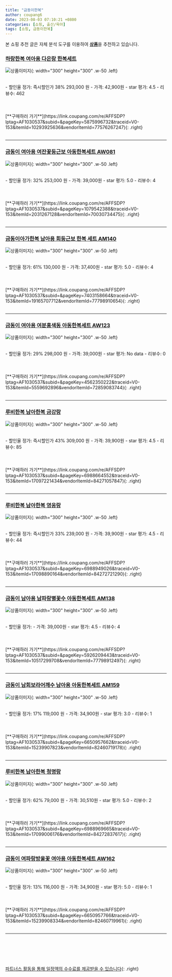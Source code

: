 ```yaml
---
title: "금동이한복"
author: coupang6
date: 2023-08-03 07:10:21 +0800
categories: [쇼핑, 출산/육아]
tags: [쇼핑, 금동이한복]
---
```


본 쇼핑 추천 글은 자체 분석 도구를 이용하여 [**상품**](https://link.coupang.com/a/bao1ui)을 추천하고 있습니다.

### [하랑한복 여아용 다은랑 한복세트](https://link.coupang.com/re/AFFSDP?lptag=AF1030537&subid=&pageKey=5875996732&traceid=V0-153&itemId=10293925636&vendorItemId=77576267247)

![상품이미지](https://thumbnail8.coupangcdn.com/thumbnails/remote/230x230ex/image/retail/images/315988963527728-6b7007a7-741c-43d3-927b-865de7cff3ad.jpg){: width="300" height="300" .w-50 .left}


<br>
- 할인율 정가: 즉시할인가 38%  293,000   원
- 가격: 42,900원
- star 평가: 4.5
- 리뷰수: 462
<br>
<br>
<br>
<br>
[**구매하러 가기**](https://link.coupang.com/re/AFFSDP?lptag=AF1030537&subid=&pageKey=5875996732&traceid=V0-153&itemId=10293925636&vendorItemId=77576267247){: .right}
<br>
<br>

---

### [금동이 여아용 여잔꽃둥근보 아동한복세트 AW081](https://link.coupang.com/re/AFFSDP?lptag=AF1030537&subid=&pageKey=1079542388&traceid=V0-153&itemId=2031267128&vendorItemId=70030734475)

![상품이미지](https://thumbnail8.coupangcdn.com/thumbnails/remote/230x230ex/image/retail/images/4524302775625117-507b8196-047f-42f9-bda2-a59d10e83a32.jpg){: width="300" height="300" .w-50 .left}


<br>
- 할인율 정가: 32%  253,000   원
- 가격: 39,000원
- star 평가: 5.0
- 리뷰수: 4
<br>
<br>
<br>
<br>
[**구매하러 가기**](https://link.coupang.com/re/AFFSDP?lptag=AF1030537&subid=&pageKey=1079542388&traceid=V0-153&itemId=2031267128&vendorItemId=70030734475){: .right}
<br>
<br>

---

### [금동이아가한복 남아용 회둥근보 한복 세트 AM140](https://link.coupang.com/re/AFFSDP?lptag=AF1030537&subid=&pageKey=7403158664&traceid=V0-153&itemId=19165707712&vendorItemId=77798910654)

![상품이미지](https://thumbnail10.coupangcdn.com/thumbnails/remote/230x230ex/image/retail/images/1583682406490584-ad766346-0509-4da8-a899-eaa4c987a4fa.jpg){: width="300" height="300" .w-50 .left}


<br>
- 할인율 정가: 61%  130,000   원
- 가격: 37,400원
- star 평가: 5.0
- 리뷰수: 4
<br>
<br>
<br>
<br>
[**구매하러 가기**](https://link.coupang.com/re/AFFSDP?lptag=AF1030537&subid=&pageKey=7403158664&traceid=V0-153&itemId=19165707712&vendorItemId=77798910654){: .right}
<br>
<br>

---

### [금동이 여아용 여분홍색동 아동한복세트 AW123](https://link.coupang.com/re/AFFSDP?lptag=AF1030537&subid=&pageKey=4562350222&traceid=V0-153&itemId=5559692896&vendorItemId=72859083744)

![상품이미지](https://thumbnail6.coupangcdn.com/thumbnails/remote/230x230ex/image/retail/images/3221232857045250-269ce443-f586-45ef-97a1-0779a6551f8b.jpg){: width="300" height="300" .w-50 .left}


<br>
- 할인율 정가: 29%  298,000   원
- 가격: 39,000원
- star 평가: No data
- 리뷰수: 0
<br>
<br>
<br>
<br>
[**구매하러 가기**](https://link.coupang.com/re/AFFSDP?lptag=AF1030537&subid=&pageKey=4562350222&traceid=V0-153&itemId=5559692896&vendorItemId=72859083744){: .right}
<br>
<br>

---

### [루비한복 남아한복 금강랑](https://link.coupang.com/re/AFFSDP?lptag=AF1030537&subid=&pageKey=6988664552&traceid=V0-153&itemId=17097221434&vendorItemId=84271057847)

![상품이미지](https://thumbnail6.coupangcdn.com/thumbnails/remote/230x230ex/image/vendor_inventory/96f0/ff8d0ccc7505aad53f439f6acb3598557117f4ac1daacbdae4d073c26328.jpg){: width="300" height="300" .w-50 .left}


<br>
- 할인율 정가: 즉시할인가 43%  309,000   원
- 가격: 39,900원
- star 평가: 4.5
- 리뷰수: 85
<br>
<br>
<br>
<br>
[**구매하러 가기**](https://link.coupang.com/re/AFFSDP?lptag=AF1030537&subid=&pageKey=6988664552&traceid=V0-153&itemId=17097221434&vendorItemId=84271057847){: .right}
<br>
<br>

---

### [루비한복 남아한복 영웅랑](https://link.coupang.com/re/AFFSDP?lptag=AF1030537&subid=&pageKey=6988949026&traceid=V0-153&itemId=17098890164&vendorItemId=84272721290)

![상품이미지](https://thumbnail9.coupangcdn.com/thumbnails/remote/230x230ex/image/vendor_inventory/3a2b/2e0882ee01d797bd3e46b52c2dc3ceeb2fdb3251de57439a92a8beffa5a4.jpg){: width="300" height="300" .w-50 .left}


<br>
- 할인율 정가: 즉시할인가 33%  239,000   원
- 가격: 39,900원
- star 평가: 4.5
- 리뷰수: 44
<br>
<br>
<br>
<br>
[**구매하러 가기**](https://link.coupang.com/re/AFFSDP?lptag=AF1030537&subid=&pageKey=6988949026&traceid=V0-153&itemId=17098890164&vendorItemId=84272721290){: .right}
<br>
<br>

---

### [금동이 남아용 남파랑별꽃수 아동한복세트 AM138](https://link.coupang.com/re/AFFSDP?lptag=AF1030537&subid=&pageKey=5926209443&traceid=V0-153&itemId=10517299708&vendorItemId=77798912497)

![상품이미지](https://thumbnail6.coupangcdn.com/thumbnails/remote/230x230ex/image/retail/images/4524302185323174-66b40e37-b1cb-4c6d-91ad-6eeea9c4e368.jpg){: width="300" height="300" .w-50 .left}


<br>
- 할인율 정가: 
- 가격: 39,000원
- star 평가: 4.5
- 리뷰수: 4
<br>
<br>
<br>
<br>
[**구매하러 가기**](https://link.coupang.com/re/AFFSDP?lptag=AF1030537&subid=&pageKey=5926209443&traceid=V0-153&itemId=10517299708&vendorItemId=77798912497){: .right}
<br>
<br>

---

### [금동이 남회보라어깨수 남아용 아동한복세트 AM159](https://link.coupang.com/re/AFFSDP?lptag=AF1030537&subid=&pageKey=6650957662&traceid=V0-153&itemId=15239907823&vendorItemId=82460719178)

![상품이미지](https://thumbnail9.coupangcdn.com/thumbnails/remote/230x230ex/image/retail/images/2408612764373038-10aadaba-3ca9-46e3-aa65-524ece7b57a4.jpg){: width="300" height="300" .w-50 .left}


<br>
- 할인율 정가: 17%  119,000   원
- 가격: 34,900원
- star 평가: 3.0
- 리뷰수: 1
<br>
<br>
<br>
<br>
[**구매하러 가기**](https://link.coupang.com/re/AFFSDP?lptag=AF1030537&subid=&pageKey=6650957662&traceid=V0-153&itemId=15239907823&vendorItemId=82460719178){: .right}
<br>
<br>

---

### [루비한복 남아한복 청명랑](https://link.coupang.com/re/AFFSDP?lptag=AF1030537&subid=&pageKey=6988969665&traceid=V0-153&itemId=17099006176&vendorItemId=84272837617)

![상품이미지](https://thumbnail7.coupangcdn.com/thumbnails/remote/230x230ex/image/vendor_inventory/2cac/f8ad38ebeffb97a81d4efd500c05fa50d764dbea3e1884165c59ee50ad8f.jpg){: width="300" height="300" .w-50 .left}


<br>
- 할인율 정가: 62%  79,000   원
- 가격: 30,510원
- star 평가: 5.0
- 리뷰수: 2
<br>
<br>
<br>
<br>
[**구매하러 가기**](https://link.coupang.com/re/AFFSDP?lptag=AF1030537&subid=&pageKey=6988969665&traceid=V0-153&itemId=17099006176&vendorItemId=84272837617){: .right}
<br>
<br>

---

### [금동이 여파랑방울꽃 여아용 아동한복세트 AW162](https://link.coupang.com/re/AFFSDP?lptag=AF1030537&subid=&pageKey=6650957766&traceid=V0-153&itemId=15239908334&vendorItemId=82460719961)

![상품이미지](https://thumbnail9.coupangcdn.com/thumbnails/remote/230x230ex/image/retail/images/2408616378989749-fe646ac6-069e-4be5-91f0-463388c27a36.jpg){: width="300" height="300" .w-50 .left}


<br>
- 할인율 정가: 13%  116,000   원
- 가격: 34,900원
- star 평가: 5.0
- 리뷰수: 1
<br>
<br>
<br>
<br>
[**구매하러 가기**](https://link.coupang.com/re/AFFSDP?lptag=AF1030537&subid=&pageKey=6650957766&traceid=V0-153&itemId=15239908334&vendorItemId=82460719961){: .right}
<br>
<br>

---
<br><br><br><br><br> [파트너스 활동을 통해 일정액의 수수료를 제공받을 수 있습니다](https://link.coupang.com/a/bao1ui){: .right}